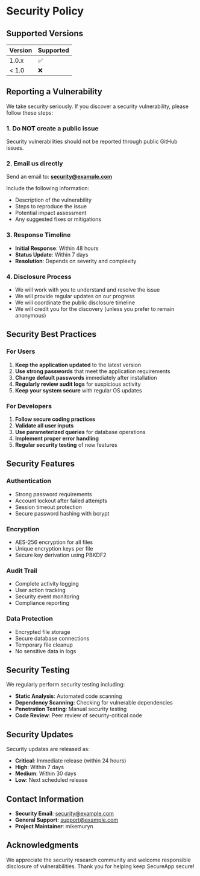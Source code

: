# Security Policy

## Supported Versions

| Version | Supported          |
| ------- | ------------------ |
| 1.0.x   | :white_check_mark: |
| < 1.0   | :x:                |

## Reporting a Vulnerability

We take security seriously. If you discover a security vulnerability, please follow these steps:

### 1. Do NOT create a public issue

Security vulnerabilities should not be reported through public GitHub issues.

### 2. Email us directly

Send an email to: **security@example.com**

Include the following information:

- Description of the vulnerability
- Steps to reproduce the issue
- Potential impact assessment
- Any suggested fixes or mitigations

### 3. Response Timeline

- **Initial Response**: Within 48 hours
- **Status Update**: Within 7 days
- **Resolution**: Depends on severity and complexity

### 4. Disclosure Process

- We will work with you to understand and resolve the issue
- We will provide regular updates on our progress
- We will coordinate the public disclosure timeline
- We will credit you for the discovery (unless you prefer to remain anonymous)

## Security Best Practices

### For Users

1. **Keep the application updated** to the latest version
2. **Use strong passwords** that meet the application requirements
3. **Change default passwords** immediately after installation
4. **Regularly review audit logs** for suspicious activity
5. **Keep your system secure** with regular OS updates

### For Developers

1. **Follow secure coding practices**
2. **Validate all user inputs**
3. **Use parameterized queries** for database operations
4. **Implement proper error handling**
5. **Regular security testing** of new features

## Security Features

### Authentication

- Strong password requirements
- Account lockout after failed attempts
- Session timeout protection
- Secure password hashing with bcrypt

### Encryption

- AES-256 encryption for all files
- Unique encryption keys per file
- Secure key derivation using PBKDF2

### Audit Trail

- Complete activity logging
- User action tracking
- Security event monitoring
- Compliance reporting

### Data Protection

- Encrypted file storage
- Secure database connections
- Temporary file cleanup
- No sensitive data in logs

## Security Testing

We regularly perform security testing including:

- **Static Analysis**: Automated code scanning
- **Dependency Scanning**: Checking for vulnerable dependencies
- **Penetration Testing**: Manual security testing
- **Code Review**: Peer review of security-critical code

## Security Updates

Security updates are released as:

- **Critical**: Immediate release (within 24 hours)
- **High**: Within 7 days
- **Medium**: Within 30 days
- **Low**: Next scheduled release

## Contact Information

- **Security Email**: security@example.com
- **General Support**: support@example.com
- **Project Maintainer**: mikemuryn

## Acknowledgments

We appreciate the security research community and welcome responsible disclosure of vulnerabilities. Thank you for helping keep SecureApp secure!
